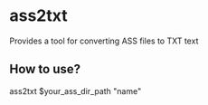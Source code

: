 # ass2txt
Provides a tool for converting ASS files to TXT text

## How to use?
ass2txt $your_ass_dir_path  "name"